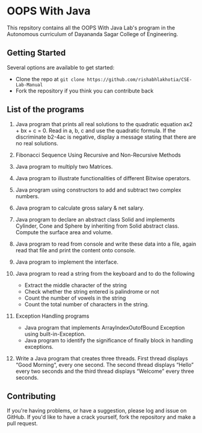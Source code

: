 # OOPS With Java
This repsitory contains all the OOPS With Java Lab's program in the Autonomous curriculum of Dayananda Sagar College of Engineering.

## Getting Started
Several options are available to get started:
* Clone the repo at `git clone https://github.com/rishabhlakhotia/CSE-Lab-Manual`
* Fork the repository if you think you can contribute back

## List of the programs
1. Java program that prints all real solutions to the quadratic equation ax2 + bx + c = 0. Read in a, b, c and use the quadratic formula. If the discriminate b2-4ac is negative, display a message stating that there are no real solutions.

2. Fibonacci Sequence Using Recursive and Non-Recursive Methods

3. Java program to multiply two Matrices.

4. Java program to illustrate functionalities of different Bitwise operators.

5. Java program using constructors to add and subtract two complex numbers.

6. Java program to calculate gross salary & net salary.

7. Java program to declare an abstract class Solid and implements Cylinder, Cone and Sphere by inheriting from Solid abstract class. Compute the surface area and volume.

8. Java program to read from console and write these data into a file, again read that file and print the content onto console.

9. Java program to implement the interface.

10. Java program to read a string from the keyboard and to do the following
    * Extract the middle character of the string
    * Check whether the string entered is palindrome or not
    * Count the number of vowels in the string
    * Count the total number of characters in the string.

11. Exception Handling programs
    * Java program that implements ArrayIndexOutofBound Exception using built-in-Exception.
    * Java program to identify the significance of finally block in handling exceptions.

12. Write a Java program that creates three threads. First thread displays “Good Morning“, every one second. The second thread displays “Hello” every two seconds and the third thread displays “Welcome” every three seconds.

## Contributing
If you're having problems, or have a suggestion, please log and issue on GitHub. If you'd like to have a crack yourself, fork the repository and make a pull request.
